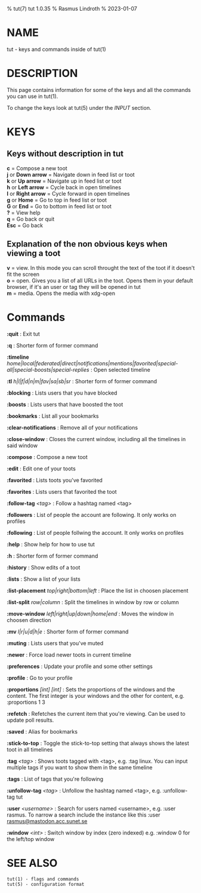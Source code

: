 % tut(7) tut 1.0.35
% Rasmus Lindroth
% 2023-01-07

# NAME
tut - keys and commands inside of tut(1)

# DESCRIPTION
This page contains information for some of the keys and all the commands you can use in tut(1).

To change the keys look at tut(5) under the *INPUT* section. 

# KEYS
## Keys without description in tut
**c** = Compose a new toot  
**j** or **Down arrow** = Navigate down in feed list or toot  
**k** or **Up arrow** = Navigate up in feed list or toot  
**h** or **Left arrow** = Cycle back in open timelines  
**l** or **Right arrow** = Cycle forward in open timelines  
**g** or **Home** = Go to top in feed list or toot  
**G** or **End** = Go to bottom in feed list or toot  
**?** = View help  
**q** = Go back or quit  
**Esc** = Go back

## Explanation of the non obvious keys when viewing a toot
**v** = view. In this mode you can scroll throught the text of the toot if it doesn\'t fit the screen  
**o** = open. Gives you a list of all URLs in the toot. Opens them in your default browser, if it\'s an user or tag they will be opened in tut  
**m** = media. Opens the media with xdg-open

# Commands
**:quit**
: Exit tut

**:q**
: Shorter form of former command

**:timeline** *home|local|federated|direct|notifications|mentions|favorited|special-all|special-boosts|special-replies*
: Open selected timeline

**:tl** *h|l|f|d|n|m|fav|sa|sb|sr*
: Shorter form of former command

**:blocking**
: Lists users that you have blocked

**:boosts**
: Lists users that have boosted the toot

**:bookmarks**
: List all your bookmarks

**:clear-notifications**
: Remove all of your notifications

**:close-window**
: Closes the current window, including all the timelines in said window

**:compose**
: Compose a new toot

**:edit**
: Edit one of your toots

**:favorited**
: Lists toots  you\'ve favorited

**:favorites**
: Lists users that favorited the toot

**:follow-tag** *\<tag\>*
: Follow a hashtag named \<tag\>

**:followers**
: List of people the account are following. It only works on profiles

**:following**
: List of people follwing the account. It only works on profiles

**:help**
: Show help for how to use tut

**:h**
: Shorter form of former command

**:history**
: Show edits of a toot

**:lists**
: Show a list of your lists

**:list-placement** *top|right|bottom|left*
: Place the list in choosen placement

**:list-split** *row|column*
: Split the timelines in window by row or column

**:move-window** *left|right|up|down|home|end*
: Moves the window in choosen direction

**:mv** *l|r|u|d|h|e*
: Shorter form of former command

**:muting**
: Lists users that you\'ve muted

**:newer**
: Force load newer toots in current timeline

**:preferences**
: Update your profile and some other settings

**:profile**
: Go to your profile

**:proportions** *[int] [int]*
: Sets the proportions of the windows and the content. The first integer is your windows and the other for content, e.g. :proportions 1 3

**:refetch**
: Refetches the current item that you\'re viewing. Can be used to update poll results.

**:saved**
: Alias for bookmarks

**:stick-to-top**
: Toggle the stick-to-top setting that always shows the latest toot in all timelines

**:tag** *\<tag\>*
: Shows toots tagged with \<tag\>, e.g. :tag linux. You can input multiple tags if you want to show them in the same timeline

**:tags**
: List of tags that you\'re following

**:unfollow-tag** *\<tag\>*
: Unfollow the hashtag named \<tag\>, e.g. :unfollow-tag tut

**:user** *\<username\>*
: Search for users named \<username\>, e.g. :user rasmus. To narrow a search include the instance like this :user rasmus@mastodon.acc.sunet.se

**:window** *\<int\>*
: Switch window by index (zero indexed) e.g. :window 0 for the left/top window

# SEE ALSO
    tut(1) - flags and commands
    tut(5) - configuration format

